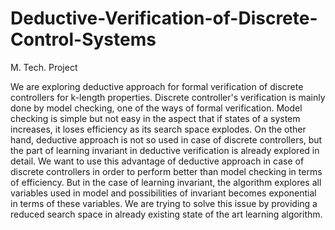 # Deductive-Verification-of-Discrete-Control-Systems
M. Tech. Project

We are exploring deductive approach for formal verification of discrete controllers for k-length properties. Discrete controller's verification is mainly done by model checking, one of the ways of formal verification. Model checking is simple but not easy in the aspect that if states of a system increases, it loses efficiency as its search space explodes. On the other hand, deductive approach is not so used in case of discrete controllers, but the part of learning invariant in deductive verification is already explored in detail. We want to use this advantage of deductive approach in case of discrete controllers in order to perform better than model checking in terms of efficiency.  But in the case of learning invariant, the algorithm explores all variables used in model and possibilities of invariant becomes exponential in terms of these variables. We are trying to solve this issue by providing a reduced search space in already existing state of the art learning algorithm.

